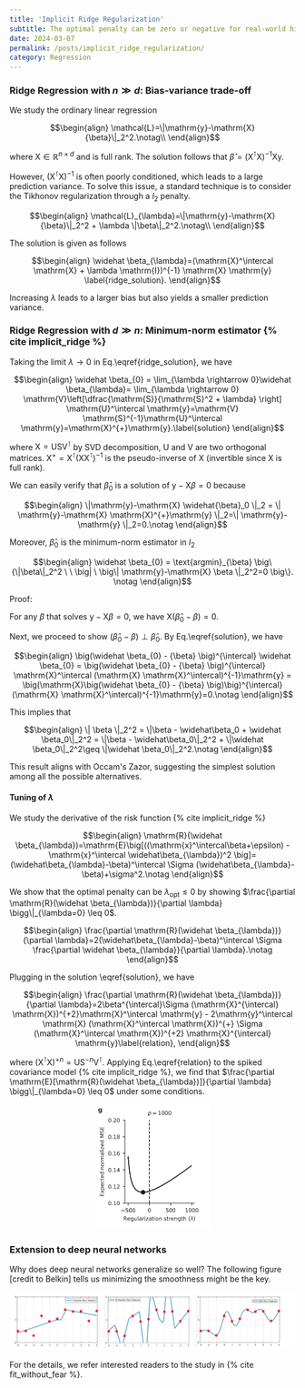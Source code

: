 ```yaml
---
title: 'Implicit Ridge Regularization'
subtitle: The optimal penalty can be zero or negative for real-world high dimensional data.
date: 2024-03-07
permalink: /posts/implicit_ridge_regularization/
category: Regression
---
```



### Ridge Regression with $n\gg d$: Bias-variance trade-off

We study the ordinary linear regression

$$\begin{align}
  \mathcal{L}=\|\mathrm{y}-\mathrm{X} {\beta}\|_2^2.\notag\\
\end{align}$$

where $\mathrm{X}\in \mathbb{R}^{n\times d}$ and is full rank. The solution follows that $\widehat \beta=(\mathrm{X}^\intercal \mathrm{X})^{-1} \mathrm{X} \mathrm{y}$.

However, $(\mathrm{X}^\intercal \mathrm{X})^{-1}$ is often poorly conditioned, which leads to a large prediction variance. To solve this issue, a standard technique is to consider the Tikhonov regularization through a $l_2$ penalty.

$$\begin{align}
  \mathcal{L}_{\lambda}=\|\mathrm{y}-\mathrm{X} {\beta}\|_2^2 + \lambda \|\beta\|_2^2.\notag\\
\end{align}$$

The solution is given as follows


$$\begin{align}
  \widehat \beta_{\lambda}=(\mathrm{X}^\intercal \mathrm{X} + \lambda \mathrm{I})^{-1} \mathrm{X} \mathrm{y} \label{ridge_solution}.
\end{align}$$


Increasing $\lambda$ leads to a larger bias but also yields a smaller prediction variance.

### Ridge Regression with $d\gg n$: Minimum-norm estimator {% cite implicit_ridge %}



Taking the limit $\lambda \rightarrow 0$ in Eq.\eqref{ridge_solution}, we have

$$\begin{align}
    \widehat \beta_{0} = \lim_{\lambda \rightarrow 0}\widehat \beta_{\lambda}= \lim_{\lambda \rightarrow 0} \mathrm{V}\left[\dfrac{\mathrm{S}}{\mathrm{S}^2 + \lambda} \right] \mathrm{U}^\intercal \mathrm{y}=\mathrm{V} \mathrm{S}^{-1}\mathrm{U}^\intercal \mathrm{y}=\mathrm{X}^{+}\mathrm{y}.\label{solution}
\end{align}$$

where $\mathrm{X}=\mathrm{U} \mathrm{S} \mathrm{V}^\intercal$ by SVD decomposition, $\mathrm{U}$ and $\mathrm{V}$ are two orthogonal matrices. $\mathrm{X}^{+}=\mathrm{X}^\intercal (\mathrm{X} \mathrm{X}^\intercal)^{-1}$ is the pseudo-inverse of $\mathrm{X}$ (invertible since $\mathrm{X}$ is full rank).


We can easily verify that $\widehat \beta_{0}$ is a solution of $\mathrm{y}-\mathrm{X} {\beta}=0$ because 

$$\begin{align}
    \|\mathrm{y}-\mathrm{X} \widehat{\beta}_0 \|_2 = \| \mathrm{y}-\mathrm{X} \mathrm{X}^{+}\mathrm{y} \|_2=\| \mathrm{y}-\mathrm{y} \|_2=0.\notag
\end{align}$$

Moreover, $\widehat \beta_{0}$ is the minimum-norm estimator in $l_2$

$$\begin{align}
    \widehat \beta_{0} = \text{argmin}_{\beta} \big\{\|\beta\|_2^2 \ \ \big| \ \big\| \mathrm{y}-\mathrm{X} \beta \|_2^2=0 \big\}. \notag
\end{align}$$

Proof:

For any $\beta$ that solves $\mathrm{y}-\mathrm{X} {\beta}=0$, we have $\mathrm{X} \big(\widehat \beta_{0} - \beta \big) = 0.$

Next, we proceed to show $(\widehat \beta_{0} - {\beta})\perp \widehat \beta_{0}$. By Eq.\eqref{solution}, we have 

$$\begin{align}
    \big(\widehat \beta_{0} - {\beta} \big)^{\intercal} \widehat \beta_{0} = \big(\widehat \beta_{0} - {\beta} \big)^{\intercal} \mathrm{X}^\intercal (\mathrm{X} \mathrm{X}^\intercal)^{-1}\mathrm{y} = \big(\mathrm{X}\big(\widehat \beta_{0} - {\beta} \big)\big)^{\intercal} (\mathrm{X} \mathrm{X}^\intercal)^{-1}\mathrm{y}=0.\notag
\end{align}$$

This implies that 

$$\begin{align}
    \| \beta \|_2^2 = \|\beta - \widehat\beta_0 + \widehat \beta_0\|_2^2 = \|\beta - \widehat\beta_0\|_2^2 + \|\widehat \beta_0\|_2^2\geq  \|\widehat \beta_0\|_2^2.\notag
\end{align}$$

This result aligns with Occam's Zazor, suggesting the simplest solution among all the possible alternatives.


#### Tuning of $\lambda$

We study the derivative of the risk function {% cite implicit_ridge %}

$$\begin{align}
    \mathrm{R}(\widehat \beta_{\lambda})=\mathrm{E}\big[((\mathrm{x}^\intercal\beta+\epsilon) - \mathrm{x}^\intercal \widehat\beta_{\lambda})^2 \big]=(\widehat\beta_{\lambda}-\beta)^\intercal \Sigma (\widehat\beta_{\lambda}-\beta)+\sigma^2.\notag
\end{align}$$

We show that the optimal penalty can be $\lambda_{\text{opt}}\leq 0$ by showing $\frac{\partial \mathrm{R}(\widehat \beta_{\lambda})}{\partial \lambda} \bigg\|_{\lambda=0} \leq 0$.

$$\begin{align}
    \frac{\partial \mathrm{R}(\widehat \beta_{\lambda})}{\partial \lambda}=2(\widehat\beta_{\lambda}-\beta)^\intercal \Sigma \frac{\partial \widehat \beta_{\lambda}}{\partial \lambda}.\notag
\end{align}$$

Plugging in the solution \eqref{solution}, we have

$$\begin{align}
    \frac{\partial \mathrm{R}(\widehat \beta_{\lambda})}{\partial \lambda}=2\beta^{\intercal}\Sigma (\mathrm{X}^{\intercal} \mathrm{X})^{+2}\mathrm{X}^\intercal \mathrm{y} - 2\mathrm{y}^\intercal \mathrm{X} (\mathrm{X}^\intercal \mathrm{X})^{+} \Sigma (\mathrm{X}^\intercal \mathrm{X})^{+2} \mathrm{X}^{\intercal} \mathrm{y}\label{relation},
\end{align}$$

where $(\mathrm{X}^{\intercal} \mathrm{X})^{+n}=\mathrm{U} \mathrm{S}^{-n} \mathrm{V}^\intercal$. Applying Eq.\eqref{relation} to the spiked covariance model {% cite implicit_ridge %}, we find that $\frac{\partial \mathrm{E}[\mathrm{R}(\widehat \beta_{\lambda})]}{\partial \lambda} \bigg\|_{\lambda=0} \leq 0$ under some conditions.

<p align="center">
    <img src="/images/negative_ridge_penalty.png" width="200" />
</p>

### Extension to deep neural networks 

Why does deep neural networks generalize so well? The following figure [credit to Belkin] tells us minimizing the smoothness might be the key. 

<p align="center">
    <img src="/images/fit_without_fear.png" width="600" />
</p>

For the details, we refer interested readers to the study in {% cite fit_without_fear %}.
